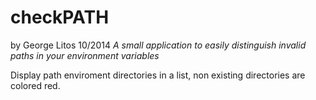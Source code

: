 checkPATH
=========
by George Litos 10/2014
*A small application to easily distinguish invalid paths in your environment variables*

Display path enviroment directories in a list,
non existing directories are colored red.
